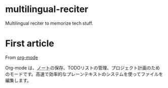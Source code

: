 # multilingual-reciter
Multilingual reciter to memorize tech stuff.


# First article

From [org-mode](http://orgmode.org/ja/index.html)

Org-mode は、<abbr title="笔记，记录">ノート</abbr>の保存、TODOリストの管理、プロジェクト計画のためのモードです。高速で効率的なプレーンテキストのシステムを使ってファイルを編集します。
